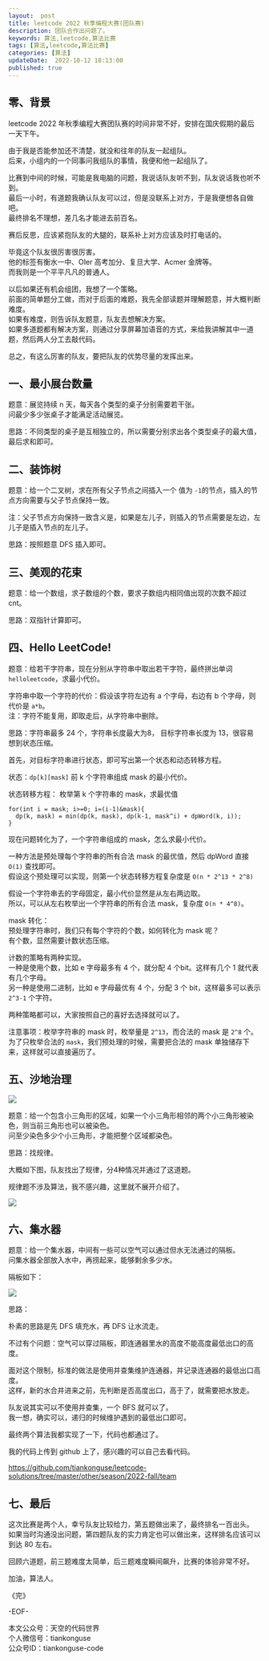 ```yaml
---   
layout:  post  
title: leetcode 2022 秋季编程大赛(团队赛)   
description: 团队合作出问题了。  
keywords: 算法,leetcode,算法比赛  
tags: [算法,leetcode,算法比赛]    
categories: [算法]  
updateDate:  2022-10-12 18:13:00  
published: true  
---  
```



## 零、背景  


leetcode 2022 年秋季编程大赛团队赛的时间非常不好，安排在国庆假期的最后一天下午。  


由于我是否能参加还不清楚，就没和往年的队友一起组队。  
后来，小组内的一个同事问我组队的事情，我便和他一起组队了。  


比赛到中间的时候，可能是我电脑的问题，我说话队友听不到，队友说话我也听不到。  
最后一小时，有道题我确认队友可以过，但是没联系上对方，于是我便想各自做吧。  
最终排名不理想，差几名才能进去前百名。  


赛后反思，应该紧抱队友的大腿的，联系补上对方应该及时打电话的。  


毕竟这个队友很厉害很厉害。  
他的标签有衡水一中、OIer 高考加分、复旦大学、Acmer 金牌等。  
而我则是一个平平凡凡的普通人。  


以后如果还有机会组团，我想了一个策略。  
前面的简单题分工做，而对于后面的难题，我先全部读题并理解题意，并大概判断难度。  
如果有难度，则告诉队友题意，队友去想解决方案。  
如果多道题都有解决方案，则通过分享屏幕加语音的方式，来给我讲解其中一道题，然后两人分工去敲代码。  


总之，有这么厉害的队友，要把队友的优势尽量的发挥出来。  


## 一、最小展台数量  


题意：展览持续 n 天，每天各个类型的桌子分别需要若干张。  
问最少多少张桌子才能满足活动展览。  


思路：不同类型的桌子是互相独立的，所以需要分别求出各个类型桌子的最大值，最后求和即可。  


## 二、装饰树  


题意：给一个二叉树，求在所有父子节点之间插入一个 值为 `-1`的节点，插入的节点方向需要与父子节点保持一致。  


注：父子节点方向保持一致含义是，如果是左儿子，则插入的节点需要是左边，左儿子是插入节点的左儿子。  


思路：按照题意 DFS 插入即可。  


## 三、美观的花束  


题意：给一个数组，求子数组的个数，要求子数组内相同值出现的次数不超过 cnt。  


思路：双指针计算即可。  


## 四、Hello LeetCode!  


题意：给若干字符串，现在分别从字符串中取出若干字符，最终拼出单词 `helloleetcode`，求最小代价。  


字符串中取一个字符的代价：假设该字符左边有 a 个字母，右边有 b 个字母，则代价是 `a*b`。  
注：字符不能复用，即取走后，从字符串中删除。  


思路：字符串最多 24 个，字符串长度最大为8， 目标字符串长度为 13，很容易想到状态压缩。  



首先，对目标字符串进行状态，即可写出第一个状态和动态转移方程。  


状态：`dp[k][mask]` 前 k 个字符串组成 mask 的最小代价。  



状态转移方程： 枚举第 k 个字符串的 mask，求最优值  


```
for(int i = mask; i>=0; i=(i-1)&mask){
  dp(k, mask) = min(dp(k, mask), dp(k-1, mask^i) + dpWord(k, i));
}
```


现在问题转化为了，一个字符串组成的 mask，怎么求最小代价。  


一种方法是预处理每个字符串的所有合法 mask 的最优值，然后 dpWord 直接 `O(1)` 查找即可。  
假设这个预处理可以实现，则第一个状态转移方程复杂度是 `O(n * 2^13 * 2^8)`



假设一个字符串去的字母固定，最小代价显然是从左右两边取。  
所以，可以从左右枚举出一个字符串的所有合法 mask，复杂度 `O(n * 4^8)`。  


mask 转化：  
预处理字符串时，我们只有每个字符的个数，如何转化为 mask 呢？  
有个数，显然需要计数状态压缩。  


计数的策略有两种实现。  
一种是使用个数，比如 e 字母最多有 4 个，就分配 4 个bit。这样有几个 1 就代表有几个字母。  
另一种是使用二进制，比如 e 字母最优有 4 个，分配 3 个 bit，这样最多可以表示 `2^3-1` 个字符。  


两种策略都可以，大家按照自己的喜好去选择就可以了。  


注意事项：枚举字符串的 mask 时，枚举量是 `2^13`，而合法的 mask 是 `2^8` 个。  
为了只枚举合法的 `mask`，我们预处理的时候，需要把合法的 mask 单独储存下来，这样就可以直接遍历了。  


## 五、沙地治理  


![](https//:res2022.tiankonguse.com/images/2022/10/12/002.png)  



题意：给一个包含小三角形的区域，如果一个小三角形相邻的两个小三角形被染色，则当前三角形也可以被染色。  
问至少染色多少个小三角形，才能把整个区域都染色。  


思路：找规律。  


大概如下图，队友找出了规律，分4种情况并通过了这道题。  


规律题不涉及算法，我不感兴趣，这里就不展开介绍了。  



![](https//:res2022.tiankonguse.com/images/2022/10/12/001.png)  



## 六、集水器  


题意：给一个集水器，中间有一些可以空气可以通过但水无法通过的隔板。  
问集水器全部放入水中，再捞起来，能够剩余多少水。  


隔板如下：  


![](https//:res2022.tiankonguse.com/images/2022/10/12/002.png)  


思路：  


朴素的思路是先 DFS 填充水，再 DFS 让水流走。  


不过有个问题：空气可以穿过隔板，即连通器里水的高度不能高度最低出口的高度。  


面对这个限制，标准的做法是使用并查集维护连通器，并记录连通器的最低出口高度。  
这样，新的水合并进来之前，先判断是否高度出口，高于了，就需要把水放走。  



队友说其实可以不使用并查集，一个 BFS 就可以了。  
我一想，确实可以，递归的时候维护遇到的最低出口即可。  


最终两个算法我都实现了一下，代码也都通过了。  


我的代码上传到 github 上了，感兴趣的可以自己去看代码。  


https://github.com/tiankonguse/leetcode-solutions/tree/master/other/season/2022-fall/team



## 七、最后  


这次比赛是两个人，幸亏队友比较给力，第五题做出来了，最终排名一百出头。  
如果当时沟通没出问题，第四题队友的实力肯定也可以做出来，这样排名应该可以到达 80 左右。  



回顾六道题，前三题难度太简单，后三题难度瞬间飙升，比赛的体验非常不好。  







加油，算法人。  


《完》  


-EOF-  



本文公众号：天空的代码世界  
个人微信号：tiankonguse  
公众号ID：tiankonguse-code  
  


